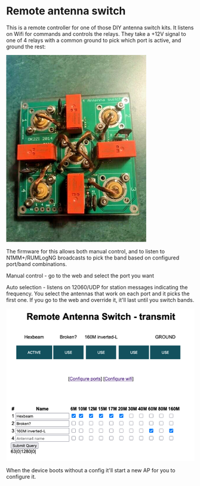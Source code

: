 # Remote antenna switch

This is a remote controller for one of those DIY antenna switch kits. It listens on Wifi for commands and controls the relays. They take a +12V signal to one of 4 relays with a common ground to pick which port is active, and ground the rest:

![example antenna switch](images/s-l500.jpg)

The firmware for this allows both manual control, and to listen to N1MM+/RUMLogNG broadcasts to pick the band based on configured port/band combinations.

Manual control - go to the web and select the port you want

Auto selection - listens on 12060/UDP for station messages indicating the frequency. You select the antennas that work on each port and it picks the first one. If you go to the web and override it, it'll last until you switch bands.

![screenshots](images/screenshot.png)

When the device boots without a config it'll start a new AP for you to configure it.
